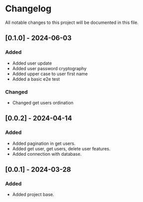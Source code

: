 # Changelog

All notable changes to this project will be documented in this file.

## [0.1.0] - 2024-06-03

### Added

- Added user update
- Added user password cryptography
- Added upper case to user first name
- Added a basic e2e test

### Changed

- Changed get users ordination

## [0.0.2] - 2024-04-14

### Added

- Added pagination in get users.
- Added get user, get users, delete user features.
- Added connection with database.

## [0.0.1] - 2024-03-28

### Added

- Added project base.

